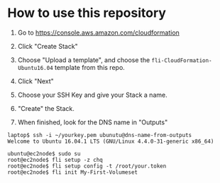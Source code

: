 
# How to use this repository

1. Go to https://console.aws.amazon.com/cloudformation

2. Click "Create Stack"

3. Choose "Upload a template", and choose the `fli-CloudFormation-Ubuntu16.04` template from this repo.

4. Click "Next"

5. Choose your SSH Key and give your Stack a name.

6. "Create" the Stack.

7. When finished, look for the DNS name in "Outputs"

```
laptop$ ssh -i ~/yourkey.pem ubunutu@dns-name-from-outputs
Welcome to Ubuntu 16.04.1 LTS (GNU/Linux 4.4.0-31-generic x86_64)

ubuntu@ec2node$ sudo su
root@ec2node$ fli setup -z chq
root@ec2node$ fli setup config -t /root/your.token
root@ec2node$ fli init My-First-Volumeset
```
